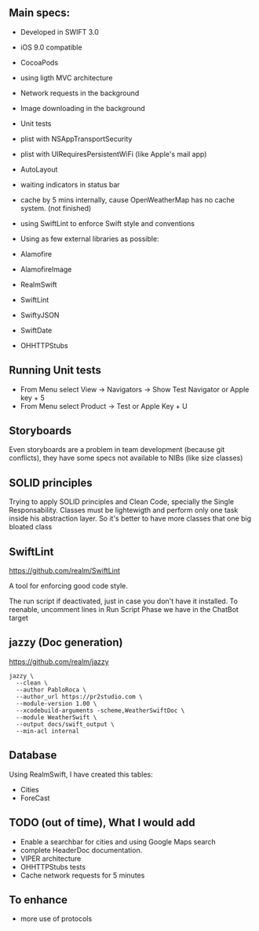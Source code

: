 
## Main specs:

* Developed in SWIFT 3.0
* iOS 9.0 compatible
* CocoaPods
* using ligth MVC architecture
* Network requests in the background
* Image downloading in the background
* Unit tests
* plist with NSAppTransportSecurity
* plist with UIRequiresPersistentWiFi (like Apple's mail app)
* AutoLayout
* waiting indicators in status bar
* cache by 5 mins internally, cause OpenWeatherMap has no cache system. (not finished)
* using SwiftLint to enforce Swift style and conventions
* Using as few external libraries as possible:

* Alamofire
* AlamofireImage
* RealmSwift
* SwiftLint
* SwiftyJSON
* SwiftDate
* OHHTTPStubs

## Running Unit tests

* From Menu select View -> Navigators -> Show Test Navigator or Apple key + 5
* From Menu select Product -> Test or Apple Key + U

## Storyboards

Even storyboards are a problem in team development (because git conflicts), they have some specs not available to NIBs (like size classes)

## SOLID principles

Trying to apply SOLID principles and Clean Code, specially the Single Responsability. Classes must be lightewigth and perform only one task inside his abstraction layer. So it's better to have more classes that one big bloated class

## SwiftLint
https://github.com/realm/SwiftLint

A tool for enforcing good code style.

The run script if deactivated, just in case you don't have it installed. To reenable, uncomment lines in Run Script Phase we have in the ChatBot target

## jazzy (Doc generation)
https://github.com/realm/jazzy

    jazzy \
      --clean \
      --author PabloRoca \
      --author_url https://pr2studio.com \
      --module-version 1.00 \
      --xcodebuild-arguments -scheme,WeatherSwiftDoc \
      --module WeatherSwift \
      --output docs/swift_output \
      --min-acl internal


## Database

Using RealmSwift, I have created this tables:

* Cities
* ForeCast

## TODO (out of time), What I would add

* Enable a searchbar for cities and using Google Maps search
* complete HeaderDoc documentation.
* VIPER architecture
* OHHTTPStubs tests
* Cache network requests for 5 minutes

## To enhance

* more use of protocols
